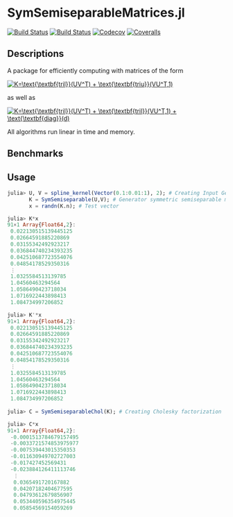# SymSemiseparableMatrices.jl

[![Build Status](https://travis-ci.com/mipals/SymSemiseparableMatrices.jl.svg?branch=master)](https://travis-ci.com/mipals/SymSemiseparableMatrices.jl)
[![Build Status](https://ci.appveyor.com/api/projects/status/github/mipals/SymSemiseparableMatrices.jl?svg=true)](https://ci.appveyor.com/project/mipals/SymSemiseparableMatrices-jl)
[![Codecov](https://codecov.io/gh/mipals/SymSemiseparableMatrices.jl/branch/master/graph/badge.svg)](https://codecov.io/gh/mipals/SymSemiseparableMatrices.jl)
[![Coveralls](https://coveralls.io/repos/github/mipals/SymSemiseparableMatrices.jl/badge.svg?branch=master)](https://coveralls.io/github/mipals/SymSemiseparableMatrices.jl?branch=master)

## Descriptions
A package for efficiently computing with matrices of the form

<a href="https://www.codecogs.com/eqnedit.php?latex=\dpi{100}&space;K=\text{\textbf{tril}}(UV^T)&space;&plus;&space;\text{\textbf{triu}}(VU^T,1)" target="_blank"><img src="https://latex.codecogs.com/png.latex?\dpi{100}&space;K=\text{\textbf{tril}}(UV^T)&space;&plus;&space;\text{\textbf{triu}}(VU^T,1)" title="K=\text{\textbf{tril}}(UV^T) + \text{\textbf{triu}}(VU^T,1)" /></a>

as well as

<a href="https://www.codecogs.com/eqnedit.php?latex=\dpi{100}&space;K=\text{\textbf{tril}}(UV^T)&space;&plus;&space;\text{\textbf{tril}}(VU^T,1)&space;&plus;&space;\text{\textbf{diag}}(d)" target="_blank"><img src="https://latex.codecogs.com/gif.latex?\dpi{100}&space;K=\text{\textbf{tril}}(UV^T)&space;&plus;&space;\text{\textbf{tril}}(VU^T,1)&space;&plus;&space;\text{\textbf{diag}}(d)" title="K=\text{\textbf{tril}}(UV^T) + \text{\textbf{tril}}(VU^T,1) + \text{\textbf{diag}}(d)" /></a>

All algorithms run linear in time and memory.

## Benchmarks


## Usage
```julia
julia> U, V = spline_kernel(Vector(0.1:0.01:1), 2); # Creating Input Generators resulting in a PSD K
       K = SymSemiseparable(U,V); # Generator symmetric semiseparable matrix
       x = randn(K.n); # Test vector

julia> K*x
91×1 Array{Float64,2}:
 0.022130515139445125
 0.02664591885220869 
 0.03155342492923217 
 0.036844740234393235
 0.042510687723554076
 0.04854178529350316 
 ⋮                   
 1.0325584513139785  
 1.04560463294564    
 1.0586490423718034  
 1.0716922443898413  
 1.084734997206852 

julia> K'*x
91×1 Array{Float64,2}:
 0.022130515139445125
 0.02664591885220869 
 0.03155342492923217 
 0.036844740234393235
 0.042510687723554076
 0.04854178529350316 
 ⋮                   
 1.0325584513139785  
 1.04560463294564    
 1.0586490423718034  
 1.0716922443898413  
 1.084734997206852  
 
julia> C = SymSemiseparableChol(K); # Creating Cholesky factorization

julia> C*x
91×1 Array{Float64,2}:
 -0.0001513784679157495
 -0.0033721574853975977
 -0.007539443015350353 
 -0.011630949702727003 
 -0.017427452569431    
 -0.023884126411113746 
  ⋮                    
  0.0365491720167882   
  0.04207182404677595  
  0.04793612679856907  
  0.053440596354975445 
  0.05854569154059269  

```

